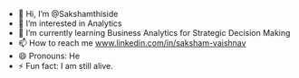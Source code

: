 - 👋 Hi, I’m @Sakshamthiside
- 👀 I’m interested in Analytics
- 🌱 I’m currently learning Business Analytics for Strategic Decision Making
- 📫 How to reach me www.linkedin.com/in/saksham-vaishnav
- 😄 Pronouns: He
- ⚡ Fun fact: I am still alive.

<!---
Sakshamthiside/Sakshamthiside is a ✨ special ✨ repository because its `README.md` (this file) appears on your GitHub profile.
You can click the Preview link to take a look at your changes.
--->
